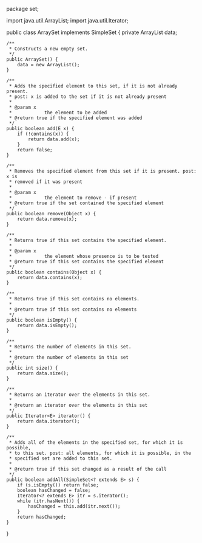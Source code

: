 package set;

import java.util.ArrayList;
import java.util.Iterator;

public class ArraySet<E> implements SimpleSet<E> {
	private ArrayList<E> data;

	/**
	 * Constructs a new empty set.
	 */
	public ArraySet() {
		data = new ArrayList();
	}

	/**
	 * Adds the specified element to this set, if it is not already present.
	 * post: x is added to the set if it is not already present
	 * 
	 * @param x
	 *            the element to be added
	 * @return true if the specified element was added
	 */
	public boolean add(E x) {
		if (!contains(x)) {
			return data.add(x);
		}
		return false;
	}

	/**
	 * Removes the specified element from this set if it is present. post: x is
	 * removed if it was present
	 * 
	 * @param x
	 *            the element to remove - if present
	 * @return true if the set contained the specified element
	 */
	public boolean remove(Object x) {
		return data.remove(x);
	}

	/**
	 * Returns true if this set contains the specified element.
	 * 
	 * @param x
	 *            the element whose presence is to be tested
	 * @return true if this set contains the specified element
	 */
	public boolean contains(Object x) {
		return data.contains(x);
	}

	/**
	 * Returns true if this set contains no elements.
	 * 
	 * @return true if this set contains no elements
	 */
	public boolean isEmpty() {
		return data.isEmpty();
	}

	/**
	 * Returns the number of elements in this set.
	 * 
	 * @return the number of elements in this set
	 */
	public int size() {
		return data.size();
	}

	/**
	 * Returns an iterator over the elements in this set.
	 * 
	 * @return an iterator over the elements in this set
	 */
	public Iterator<E> iterator() {
		return data.iterator();
	}

	/**
	 * Adds all of the elements in the specified set, for which it is possible,
	 * to this set. post: all elements, for which it is possible, in the
	 * specified set are added to this set.
	 * 
	 * @return true if this set changed as a result of the call
	 */
	public boolean addAll(SimpleSet<? extends E> s) {
		if (s.isEmpty()) return false;
		boolean hasChanged = false;
		Iterator<? extends E> itr = s.iterator();
		while (itr.hasNext()) {
			hasChanged = this.add(itr.next());
		}
		return hasChanged;
	}

}
